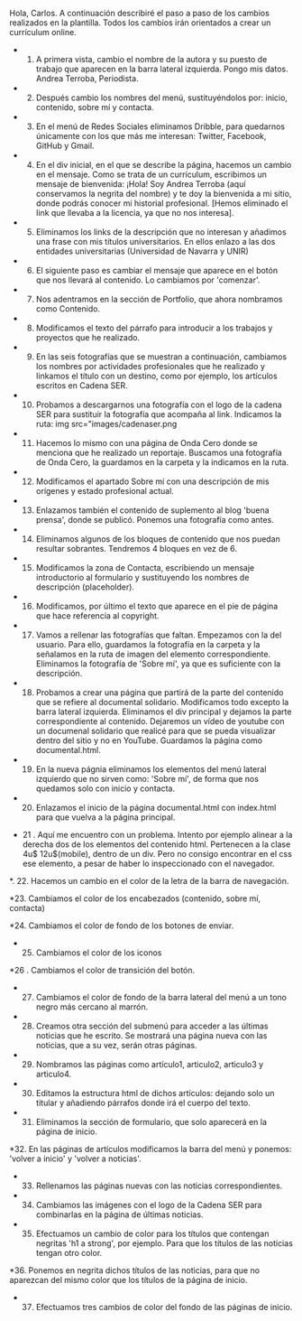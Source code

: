 Hola, Carlos. A continuación describiré el paso a paso de los cambios realizados en la plantilla. Todos los cambios irán orientados a crear un currículum online. 

* 1. A primera vista, cambio el nombre de la autora y su puesto de trabajo que aparecen en la barra lateral izquierda. Pongo mis datos. Andrea Terroba, Periodista. 

* 2. Después cambio los nombres del menú, sustituyéndolos por: inicio, contenido, sobre mí y contacta.

* 3. En el menú de Redes Sociales eliminamos Dribble, para quedarnos únicamente con los que más me interesan: Twitter, Facebook, GitHub y Gmail.

* 4. En el div inicial, en el que se describe la página, hacemos un cambio en el mensaje. Como se trata de un currículum, escribimos un mensaje de bienvenida: ¡Hola! Soy Andrea Terroba (aquí conservamos la negrita del nombre) y te doy la bienvenida a mi sitio, donde podrás conocer mi historial profesional. [Hemos eliminado el link que llevaba a la licencia, ya que no nos interesa].

* 5. Eliminamos los links de la descripción que no interesan y añadimos una frase con mis títulos universitarios. En ellos enlazo a las dos entidades universitarias (Universidad de Navarra y UNIR)

* 6. El siguiente paso es cambiar el mensaje que aparece en el botón que nos llevará al contenido. Lo cambiamos por 'comenzar'.

* 7. Nos adentramos en la sección de Portfolio, que ahora nombramos como Contenido. 

* 8. Modificamos el texto del párrafo para introducir a los trabajos y proyectos que he realizado. 

* 9. En las seis fotografías que se muestran a continuación, cambiamos los nombres por actividades profesionales que he realizado y linkamos el título con un destino, como por ejemplo, los artículos escritos en Cadena SER. 

* 10. Probamos a descargarnos una fotografía con el logo de la cadena SER para sustituir la fotografía que acompaña al link. Indicamos la ruta: img src="images/cadenaser.png

* 11. Hacemos lo mismo con una página de Onda Cero donde se menciona que he realizado un reportaje. Buscamos una fotografía de Onda Cero, la guardamos en la carpeta y la indicamos en la ruta. 

* 12. Modificamos el apartado Sobre mí con una descripción de mis orígenes y estado profesional actual. 

* 13. Enlazamos también el contenido de suplemento al blog 'buena prensa', donde se publicó. Ponemos una fotografía como antes. 

* 14. Eliminamos algunos de los bloques de contenido que nos puedan resultar sobrantes. Tendremos 4 bloques en vez de 6. 

* 15. Modificamos la zona de Contacta, escribiendo un mensaje introductorio al formulario y sustituyendo los nombres de descripción (placeholder). 

* 16. Modificamos, por último el texto que aparece en el pie de página que hace referencia al copyright. 

* 17. Vamos a rellenar las fotografías que faltan. Empezamos con la del usuario. Para ello, guardamos la fotografía en la carpeta y la señalamos en la ruta de imagen del elemento correspondiente. Eliminamos la fotografía de 'Sobre mí', ya que es suficiente con la descripción. 

* 18. Probamos a crear una página que partirá de la parte del contenido que se refiere al documental solidario. Modificamos todo excepto la barra lateral izquierda. Eliminamos el div principal y dejamos la parte correspondiente al contenido. Dejaremos un vídeo de youtube con un documenal solidario que realicé para que se pueda visualizar dentro del sitio y no en YouTube. Guardamos la página como documental.html. 

* 19. En la nueva págnia eliminamos los elementos del menú lateral izquierdo que no sirven como: 'Sobre mí', de forma que nos quedamos solo con inicio y contacta. 

* 20. Enlazamos el inicio de la página documental.html con index.html para que vuelva a la página principal. 

* 21 . Aquí me encuentro con un problema. Intento por ejemplo alinear a la derecha dos de los elementos del contenido html. Pertenecen a la clase 4u$ 12u$(mobile), dentro de un div. Pero no consigo encontrar en el css ese elemento, a pesar de haber lo inspeccionado con el navegador. 

*. 22. Hacemos un cambio en el color de la letra de la barra de navegación. 

*23. Cambiamos el color de los encabezados (contenido, sobre mí, contacta)

*24. Cambiamos el color de fondo de los botones de enviar. 

* 25.  Cambiamos el color de los iconos

*26 . Cambiamos el color de transición del botón. 

* 27.  Cambiamos el color de fondo de la barra lateral del menú a un tono negro más cercano al marrón. 

* 28. Creamos otra sección del submenú para acceder a las últimas noticias que he escrito. Se mostrará una página nueva con las noticias, que a su vez, serán otras páginas. 

* 29. Nombramos las páginas como artículo1, articulo2, articulo3 y articulo4. 

* 30. Editamos la estructura html de dichos artículos: dejando solo un titular y añadiendo párrafos donde irá el cuerpo del texto. 

* 31. Eliminamos la sección de formulario, que solo aparecerá en la página de inicio. 

*32. En las páginas de artículos modificamos la barra del menú y ponemos: 'volver a inicio' y 'volver a noticias'. 

* 33. Rellenamos las páginas nuevas con las noticias correspondientes. 

* 34. Cambiamos las imágenes con el logo de la Cadena SER para combinarlas en la página de últimas noticias. 

* 35. Efectuamos un cambio de color para los títulos que contengan negritas 'h1 a strong', por ejemplo. Para que los títulos de las noticias tengan otro color. 

*36. Ponemos en negrita dichos títulos de las noticias, para que no aparezcan del mismo color que los títulos de la página de inicio. 

* 37. Efectuamos tres cambios de color del fondo de las páginas de inicio.



